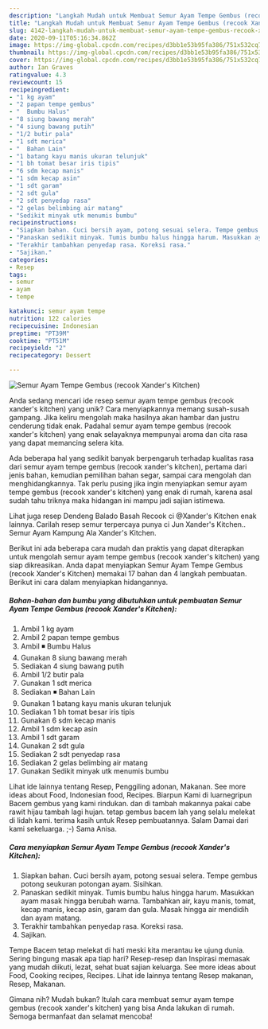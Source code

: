 ```yaml
---
description: "Langkah Mudah untuk Membuat Semur Ayam Tempe Gembus (recook Xander&amp;#39;s Kitchen), Lezat"
title: "Langkah Mudah untuk Membuat Semur Ayam Tempe Gembus (recook Xander&amp;#39;s Kitchen), Lezat"
slug: 4142-langkah-mudah-untuk-membuat-semur-ayam-tempe-gembus-recook-xander-and-39-s-kitchen-lezat
date: 2020-09-11T05:16:34.862Z
image: https://img-global.cpcdn.com/recipes/d3bb1e53b95fa386/751x532cq70/semur-ayam-tempe-gembus-recook-xanders-kitchen-foto-resep-utama.jpg
thumbnail: https://img-global.cpcdn.com/recipes/d3bb1e53b95fa386/751x532cq70/semur-ayam-tempe-gembus-recook-xanders-kitchen-foto-resep-utama.jpg
cover: https://img-global.cpcdn.com/recipes/d3bb1e53b95fa386/751x532cq70/semur-ayam-tempe-gembus-recook-xanders-kitchen-foto-resep-utama.jpg
author: Ian Graves
ratingvalue: 4.3
reviewcount: 15
recipeingredient:
- "1 kg ayam"
- "2 papan tempe gembus"
- "  Bumbu Halus"
- "8 siung bawang merah"
- "4 siung bawang putih"
- "1/2 butir pala"
- "1 sdt merica"
- "  Bahan Lain"
- "1 batang kayu manis ukuran telunjuk"
- "1 bh tomat besar iris tipis"
- "6 sdm kecap manis"
- "1 sdm kecap asin"
- "1 sdt garam"
- "2 sdt gula"
- "2 sdt penyedap rasa"
- "2 gelas belimbing air matang"
- "Sedikit minyak utk menumis bumbu"
recipeinstructions:
- "Siapkan bahan. Cuci bersih ayam, potong sesuai selera. Tempe gembus potong seukuran potongan ayam. Sisihkan."
- "Panaskan sedikit minyak. Tumis bumbu halus hingga harum. Masukkan ayam masak hingga berubah warna. Tambahkan air, kayu manis, tomat, kecap manis, kecap asin, garam dan gula. Masak hingga air mendidih dan ayam matang."
- "Terakhir tambahkan penyedap rasa. Koreksi rasa."
- "Sajikan."
categories:
- Resep
tags:
- semur
- ayam
- tempe

katakunci: semur ayam tempe 
nutrition: 122 calories
recipecuisine: Indonesian
preptime: "PT39M"
cooktime: "PT51M"
recipeyield: "2"
recipecategory: Dessert

---
```



![Semur Ayam Tempe Gembus (recook Xander&#39;s Kitchen)](https://img-global.cpcdn.com/recipes/d3bb1e53b95fa386/751x532cq70/semur-ayam-tempe-gembus-recook-xanders-kitchen-foto-resep-utama.jpg)

Anda sedang mencari ide resep semur ayam tempe gembus (recook xander&#39;s kitchen) yang unik? Cara menyiapkannya memang susah-susah gampang. Jika keliru mengolah maka hasilnya akan hambar dan justru cenderung tidak enak. Padahal semur ayam tempe gembus (recook xander&#39;s kitchen) yang enak selayaknya mempunyai aroma dan cita rasa yang dapat memancing selera kita.

Ada beberapa hal yang sedikit banyak berpengaruh terhadap kualitas rasa dari semur ayam tempe gembus (recook xander&#39;s kitchen), pertama dari jenis bahan, kemudian pemilihan bahan segar, sampai cara mengolah dan menghidangkannya. Tak perlu pusing jika ingin menyiapkan semur ayam tempe gembus (recook xander&#39;s kitchen) yang enak di rumah, karena asal sudah tahu triknya maka hidangan ini mampu jadi sajian istimewa.

Lihat juga resep Dendeng Balado Basah Recook ci @Xander&#39;s Kitchen enak lainnya. Carilah resep semur terpercaya punya ci Jun Xander&#39;s Kitchen.. Semur Ayam Kampung Ala Xander&#39;s Kitchen.


Berikut ini ada beberapa cara mudah dan praktis yang dapat diterapkan untuk mengolah semur ayam tempe gembus (recook xander&#39;s kitchen) yang siap dikreasikan. Anda dapat menyiapkan Semur Ayam Tempe Gembus (recook Xander&#39;s Kitchen) memakai 17 bahan dan 4 langkah pembuatan. Berikut ini cara dalam menyiapkan hidangannya.

<!--inarticleads1-->

##### Bahan-bahan dan bumbu yang dibutuhkan untuk pembuatan Semur Ayam Tempe Gembus (recook Xander&#39;s Kitchen):

1. Ambil 1 kg ayam
1. Ambil 2 papan tempe gembus
1. Ambil  ◾ Bumbu Halus
1. Gunakan 8 siung bawang merah
1. Sediakan 4 siung bawang putih
1. Ambil 1/2 butir pala
1. Gunakan 1 sdt merica
1. Sediakan  ◾ Bahan Lain
1. Gunakan 1 batang kayu manis ukuran telunjuk
1. Sediakan 1 bh tomat besar iris tipis
1. Gunakan 6 sdm kecap manis
1. Ambil 1 sdm kecap asin
1. Ambil 1 sdt garam
1. Gunakan 2 sdt gula
1. Sediakan 2 sdt penyedap rasa
1. Sediakan 2 gelas belimbing air matang
1. Gunakan Sedikit minyak utk menumis bumbu


Lihat ide lainnya tentang Resep, Penggiling adonan, Makanan. See more ideas about Food, Indonesian food, Recipes. Biarpun Kami di luarnegripun Bacem gembus yang kami rindukan. dan di tambah makannya pakai cabe rawit hijau tambah lagi hujan. tetap gembus bacem lah yang selalu melekat di lidah kami. terima kasih untuk Resep pembuatannya. Salam Damai dari kami sekeluarga. ;-) Sama Anisa. 

<!--inarticleads2-->

##### Cara menyiapkan Semur Ayam Tempe Gembus (recook Xander&#39;s Kitchen):

1. Siapkan bahan. Cuci bersih ayam, potong sesuai selera. Tempe gembus potong seukuran potongan ayam. Sisihkan.
1. Panaskan sedikit minyak. Tumis bumbu halus hingga harum. Masukkan ayam masak hingga berubah warna. Tambahkan air, kayu manis, tomat, kecap manis, kecap asin, garam dan gula. Masak hingga air mendidih dan ayam matang.
1. Terakhir tambahkan penyedap rasa. Koreksi rasa.
1. Sajikan.


Tempe Bacem tetap melekat di hati meski kita merantau ke ujung dunia. Sering bingung masak apa tiap hari? Resep-resep dan Inspirasi memasak yang mudah diikuti, lezat, sehat buat sajian keluarga. See more ideas about Food, Cooking recipes, Recipes. Lihat ide lainnya tentang Resep makanan, Resep, Makanan. 

Gimana nih? Mudah bukan? Itulah cara membuat semur ayam tempe gembus (recook xander&#39;s kitchen) yang bisa Anda lakukan di rumah. Semoga bermanfaat dan selamat mencoba!

